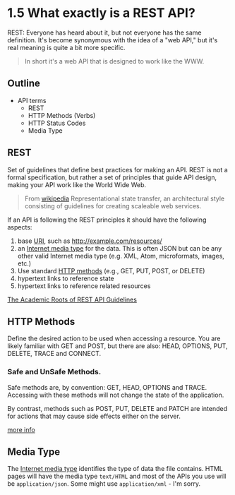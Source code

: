 # 1.5 What exactly is a REST API?

REST: Everyone has heard about it, but not everyone has the same definition. It's become synonymous with the idea of a "web API," but it's real meaning is quite a bit more specific.

> In short it's a web API that is designed to work like the WWW.

## Outline
* API terms
    * REST
    * HTTP Methods (Verbs)
    * HTTP Status Codes
    * Media Type

## REST
Set of guidelines that define best practices for making an API. REST is not a formal specification, but rather a set of principles that guide API design, making your API work like the World Wide Web.
> From [wikipedia](http://en.wikipedia.org/wiki/Representational_state_transfer) Representational state transfer, an architectural style consisting of guidelines for creating scaleable web services.

If an API is following the REST principles it should have the following aspects:

1. base [URI](http://en.wikipedia.org/wiki/URI), such as http://example.com/resources/
2. an [Internet media type](http://en.wikipedia.org/wiki/Internet_media_type) for the data. This is often JSON but can be any other valid Internet media type (e.g. XML, Atom, microformats, images, etc.)
3. Use standard [HTTP methods](http://en.wikipedia.org/wiki/HTTP_method) (e.g., GET, PUT, POST, or DELETE)
4. hypertext links to reference state
5. hypertext links to reference related resources

[The Academic Roots of REST API Guidelines](http://www.ics.uci.edu/~fielding/pubs/dissertation/rest_arch_style.htm)

## HTTP Methods
Define the desired action to be used when accessing a resource. You are likely familiar with GET and POST, but there are also:
HEAD, OPTIONS, PUT, DELETE, TRACE and CONNECT.

### Safe and UnSafe Methods.
Safe methods are, by convention: GET, HEAD, OPTIONS and TRACE. Accessing with these methods will not change the state of the application.

By contrast, methods such as POST, PUT, DELETE and PATCH are intended for actions that may cause side effects either on the server.

[more info](http://en.wikipedia.org/wiki/Hypertext_Transfer_Protocol#Request_methods)

## Media Type
The [Internet media type](http://en.wikipedia.org/wiki/Internet_media_type) identifies the type of data the file contains. HTML pages will have the media type `text/HTML` and most of the APIs you use will be `application/json`. Some might use `application/xml` - I'm sorry.
